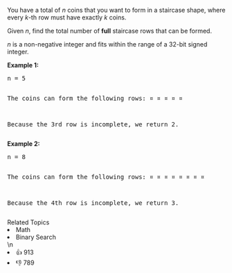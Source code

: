 <p>You have a total of <i>n</i> coins that you want to form in a staircase shape, where every <i>k</i>-th row must have exactly <i>k</i> coins.</p>
 
<p>Given <i>n</i>, find the total number of <b>full</b> staircase rows that can be formed.</p>

<p><i>n</i> is a non-negative integer and fits within the range of a 32-bit signed integer.</p>

<p><b>Example 1:</b>
<pre>
n = 5

The coins can form the following rows:
¤
¤ ¤
¤ ¤

Because the 3rd row is incomplete, we return 2.
</pre>
</p>

<p><b>Example 2:</b>
<pre>
n = 8

The coins can form the following rows:
¤
¤ ¤
¤ ¤ ¤
¤ ¤

Because the 4th row is incomplete, we return 3.
</pre>
</p><div><div>Related Topics</div><div><li>Math</li><li>Binary Search</li></div></div>\n<div><li>👍 913</li><li>👎 789</li></div>